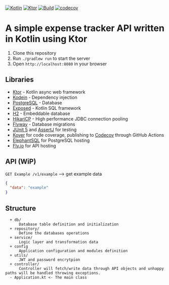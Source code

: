 [![Kotlin](https://img.shields.io/badge/kotlin-1.9.0-blue.svg?logo=kotlin)](http://kotlinlang.org)
[![Ktor](https://img.shields.io/badge/ktor-2.3.3-blue.svg)](https://github.com/ktorio/ktor)
[![Build](https://github.com/rezyfr/TrackerR-ktor/workflows/Build/badge.svg)](https://github.com/rezyfr/TrackerR-ktor/actions/workflows/build.yml)
[![codecov](https://codecov.io/gh/rezyfr/TrackerR-ktor/branch/master/graph/badge.svg?token=v2k9oObm0C)](https://codecov.io/gh/rezyfr/TrackerR-ktor)

# A simple expense tracker API written in Kotlin using Ktor

1. Clone this repository
2. Run `./gradlew run` to start the server
3. Open `http://localhost:8080` in your browser

## Libraries
- [Ktor](https://github.com/ktorio/ktor) - Kotlin async web framework
- [Kodein](https://github.com/kosi-libs/Kodein) - Dependency injection
- [PostgreSQL](https://www.postgresql.org/) - Database
- [Exposed](https://github.com/JetBrains/Exposed) - Kotlin SQL framework
- [H2](https://github.com/h2database/h2database) - Embeddable database
- [HikariCP](https://github.com/brettwooldridge/HikariCP) - High performance JDBC connection pooling
- [Flyway](https://flywaydb.org/) - Database migrations
- [JUnit 5](https://junit.org/junit5/) and [AssertJ](http://joel-costigliola.github.io/assertj/)
  for testing
- [Kover](https://github.com/Kotlin/kotlinx-kover) for code coverage, publishing
  to [Codecov](https://about.codecov.io/) through GitHub Actions
- [ElephantSQL](https://www.elephantsql.com/) for PostgreSQL hosting
- [Fly.io](https://fly.io/) for API hosting

## API (WiP)
`GET Example /v1/example` --> get example data
```json
{
  "data": "example"
}
```

## Structure
      + db/
          Database table definition and initialization
      + repository/
          Define the databases operations
      + service/
          Logic layer and transformation data
      + config 
          Application configuration and modules definition
      + utils/
          JWT and password encrytpion
      + controller/
          Controller will fetch/write data through API objects and unhappy paths will be handled throwing exceptions.
      - Application.kt <- The main class

